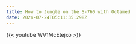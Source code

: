 ```yaml
---
title: How to Jungle on the S-760 with Octamed
date: 2024-07-24T05:11:35.298Z
---
```

{{< youtube WV1McEtejxo >}}